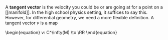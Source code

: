 A **tangent vector** is the velocity you could be or are going at for a point on a [[manifold]]. In the high school physics setting, it suffices to say this. However, for differential geometry, we need a more flexible definition. A tangent vector $v$ is a map

\begin{equation}
v: C^\infty(M) \to \RR
\end{equation}

